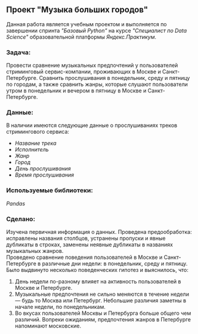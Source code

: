 ## Проект "Музыка больших городов"
Данная работа является учебным проектом и выполняется по завершении спринта _"Базовый Python"_ на курсе _"Специалист по Data Science"_ образовательной платформы _Яндекс.Практикум_.  
### Задача:
Провести сравнение музыкальных предпочтений у пользователей стриминговый сервис-компании, проживающих в Москве и Санкт-Петербурге. Сравнить прослушивания в понедельник, среду и пятницу по городам, а также сравнить жанры, которые слушают пользователи утром в понедельник и вечером в пятницу в Москве и Санкт-Петербурге.  
### Данные:
В наличии имеются следующие данные о прослушиваниях треков стримингового сервиса:  
- _Название трека_
- _Исполнитель_
- _Жанр_
- _Город_
- _День прослушивания_
- _Время прослушивания_ 
### Используемые библиотеки:
*Pandas*
### Сделано:
Изучена первичная информация о данных. Проведена предообработка: исправлены названия столбцов, устранены пропуски и явные дубликаты в строках, заменены неявные дубликаты в названиях музыкальных жанров.  
Проведено сравнение поведения пользователей в Москве и Санкт-Петербурге в различные дни недели: в понедельник, среду и пятницу.  Было выдвинуто несколько поведенческих гипотез и выяснилось, что:  
1. День недели по-разному влияет на активность пользователей в Москве и Петербурге.
2. Музыкальные предпочтения не сильно меняются в течение недели — будь то Москва или Петербург. Небольшие различия заметны в начале недели, по понедельникам.
3. Во вкусах пользователей Москвы и Петербурга больше общего чем различий. Вопреки ожиданиям, предпочтения жанров в Петербурге напоминают московские.
